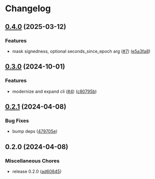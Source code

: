 # Changelog

## [0.4.0](https://github.com/kotarac/totp/compare/v0.3.0...v0.4.0) (2025-03-12)


### Features

* mask signedness, optional seconds_since_epoch arg ([#7](https://github.com/kotarac/totp/issues/7)) ([e5a3fa8](https://github.com/kotarac/totp/commit/e5a3fa8a0513e6bbbdbb0e83307af6061d795752))

## [0.3.0](https://github.com/kotarac/totp/compare/v0.2.1...v0.3.0) (2024-10-01)


### Features

* modernize and expand cli ([#4](https://github.com/kotarac/totp/issues/4)) ([c80795b](https://github.com/kotarac/totp/commit/c80795b5a3bb0f591d35ab658a39d1cc1feb5f91))

## [0.2.1](https://github.com/kotarac/totp/compare/v0.2.0...v0.2.1) (2024-04-08)


### Bug Fixes

* bump deps ([479705e](https://github.com/kotarac/totp/commit/479705ed325ac3b557331af52e0477d89e3a9fd7))

## 0.2.0 (2024-04-08)


### Miscellaneous Chores

* release 0.2.0 ([ad60845](https://github.com/kotarac/totp/commit/ad60845253233e6ef3ae3604a11299dda502d392))
